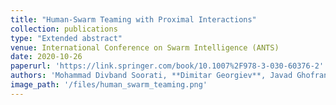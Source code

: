 ```yaml
---
title: "Human-Swarm Teaming with Proximal Interactions"
collection: publications
type: "Extended abstract"
venue: International Conference on Swarm Intelligence (ANTS)
date: 2020-10-26
paperurl: 'https://link.springer.com/book/10.1007%2F978-3-030-60376-2'
authors: 'Mohammad Divband Soorati, **Dimitar Georgiev**, Javad Ghofrani, Danesh Tarapore, and Sarvapali Ramchurn'
image_path: '/files/human_swarm_teaming.png'
---
```

